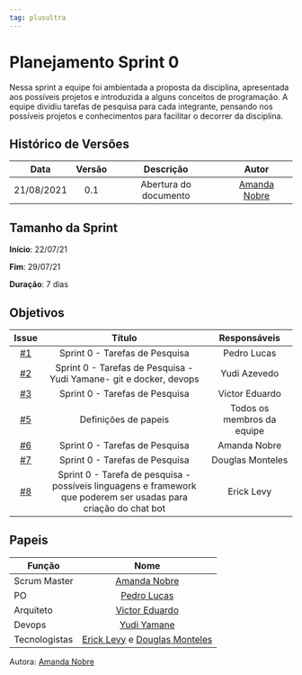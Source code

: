 ```yaml
---
tag: plusultra
---
```

# Planejamento Sprint 0

Nessa sprint a equipe foi ambientada a proposta da disciplina, apresentada aos possíveis projetos e introduzida a alguns conceitos de programação.
A equipe dividiu tarefas de pesquisa para cada integrante, pensando nos possíveis projetos e conhecimentos para facilitar o decorrer da disciplina.

## Histórico de Versões

| Data       | Versão | Descrição                      | Autor             |
| :--------: | :----: | :----------:                   | :---------------: |
| 21/08/2021 |    0.1   | Abertura do documento | [Amanda Nobre](https://github.com/AmandaNbr)|

## Tamanho da Sprint

**Início**: 22/07/21

**Fim**: 29/07/21

**Duração**: 7 dias

## Objetivos

| Issue |            Título            |        Responsáveis         | 
|:-------:|:----------------------------:|:-----------------------------:|
| [#1](https://github.com/fga-eps-mds/2021-1-Bot/issues/1) | Sprint 0 - Tarefas de Pesquisa | Pedro Lucas |
| [#2](https://github.com/fga-eps-mds/2021-1-Bot/issues/2) | Sprint 0 - Tarefas de Pesquisa - Yudi Yamane- git e docker, devops | Yudi Azevedo |
| [#3](https://github.com/fga-eps-mds/2021-1-Bot/issues/3) | Sprint 0 - Tarefas de Pesquisa | Victor Eduardo |
| [#5](https://github.com/fga-eps-mds/2021-1-Bot/issues/5) | Definições de papeis  | Todos os membros da equipe |
| [#6](https://github.com/fga-eps-mds/2021-1-Bot/issues/6) | Sprint 0 - Tarefas de Pesquisa | Amanda Nobre |
| [#7](https://github.com/fga-eps-mds/2021-1-Bot/issues/7) | Sprint 0 - Tarefas de Pesquisa | Douglas Monteles |
| [#8](https://github.com/fga-eps-mds/2021-1-Bot/issues/8) | Sprint 0 - Tarefa de pesquisa - possíveis linguagens e framework que poderem ser usadas para criação do chat bot | Erick Levy |


## Papeis

|      Função      |            Nome            |
|------------------|:--------------------------:|
| Scrum Master | [Amanda Nobre](https://github.com/AmandaNbr) |
| PO | [Pedro Lucas](https://github.com/PedroLSF) |
| Arquiteto | [Victor Eduardo](https://github.com/victorear05) |
| Devops | [Yudi Yamane](https://github.com/yudi-azvd) |
| Tecnologistas | [Erick Levy](https://github.com/Ericklevy) e [Douglas Monteles](https://github.com/DouglasMonteles) |

Autora: [Amanda Nobre](https://github.com/AmandaNbr)
